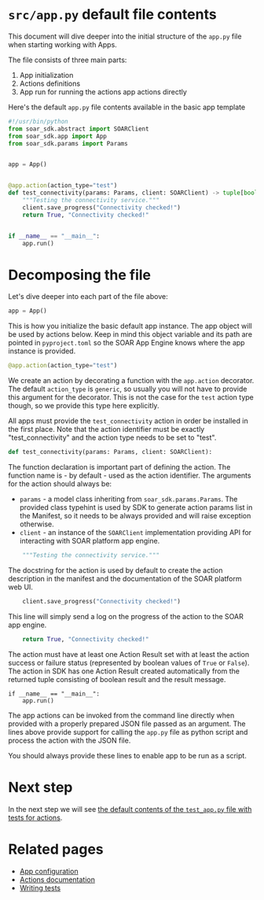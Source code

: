 # `src/app.py` default file contents

This document will dive deeper into the initial structure of the `app.py`
file when starting working with Apps.

The file consists of three main parts:
1. App initialization
1. Actions definitions
1. App run for running the actions app actions directly

Here's the default `app.py` file contents available in the basic app template

```python
#!/usr/bin/python
from soar_sdk.abstract import SOARClient
from soar_sdk.app import App
from soar_sdk.params import Params


app = App()


@app.action(action_type="test")
def test_connectivity(params: Params, client: SOARClient) -> tuple[bool, str]:
    """Testing the connectivity service."""
    client.save_progress("Connectivity checked!")
    return True, "Connectivity checked!"


if __name__ == "__main__":
    app.run()
```

# Decomposing the file

Let's dive deeper into each part of the file above:

```python
app = App()
```

This is how you initialize the basic default app instance. The app object will be used
by actions below. Keep in mind this object variable and its path are pointed in `pyproject.toml`
so the SOAR App Engine knows where the app instance is provided.

```python
@app.action(action_type="test")
```

We create an action by decorating a function with the `app.action` decorator. The default `action_type`
is `generic`, so usually you will not have to provide this argument for the decorator. This is not the
case for the `test` action type though, so we provide this type here explicitly.

All apps must provide the `test_connectivity` action in order be installed in the first place.
Note that the action identifier must be exactly "test_connectivity" and the action type needs
to be set to "test".

```python
def test_connectivity(params: Params, client: SOARClient):
```

The function declaration is important part of defining the action.
The function name is - by default - used as the action identifier.
The arguments for the action should always be:
- `params` - a model class inheriting from `soar_sdk.params.Params`.
The provided class typehint is used by SDK to generate action
params list in the Manifest, so it needs to be always provided
and will raise exception otherwise.
- `client` - an instance of the `SOARClient` implementation providing API for
interacting with SOAR platform app engine.

```python
    """Testing the connectivity service."""
```
The docstring for the action is used by default to create
the action description in the manifest and the documentation
of the SOAR platform web UI.

```python
    client.save_progress("Connectivity checked!")
```

This line will simply send a log on the progress of the action to the SOAR app engine.

```python
    return True, "Connectivity checked!"
```

The action must have at least one Action Result set with at least the action success
or failure status (represented by boolean values of `True` or `False`). The action in
SDK has one Action Result created automatically from the returned tuple consisting
of boolean result and the result message.

```pthon
if __name__ == "__main__":
    app.run()
```

The app actions can be invoked from the command line directly when provided with a properly
prepared JSON file passed as an argument. The lines above provide support for calling the
`app.py` file as python script and process the action with the JSON file.

You should always provide these lines to enable app to be run as a script.

# Next step

In the next step we will see [the default contents of the `test_app.py` file with tests for actions](./test_app.py.md).

# Related pages

- [App configuration](/docs/app_configuration.md)
- [Actions documentation](/docs/actions/index.md)
- [Writing tests](/docs/testing/index.md)
